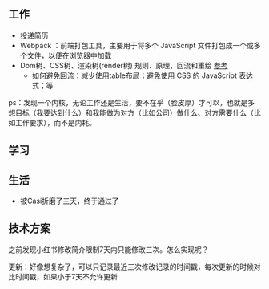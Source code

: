 ## 工作
- 投递简历
- Webpack ：前端打包工具，主要用于将多个 JavaScript 文件打包成一个或多个文件，以便在浏览器中加载
- Dom树、CSS树、渲染树(render树) 规则、原理，回流和重绘 [参考](https://cloud.tencent.com/developer/article/1715276)
  - 如何避免回流：减少使用table布局；避免使用 CSS 的 JavaScript 表达式；等


ps：发现一个内核，无论工作还是生活，要不在乎（脸皮厚）才可以，也就是多想目标（我要达到什么）和我能做为对方（比如公司）做什么、对方需要什么（比如工作要求），而不是内耗。

## 学习

## 生活
- 被Casi折磨了三天，终于通过了

## 技术方案

之前发现小红书修改简介限制7天内只能修改三次。怎么实现呢？
 
更新：好像想复杂了，可以只记录最近三次修改记录的时间戳，每次更新的时候对比时间戳，如果小于7天不允许更新
 

